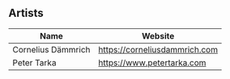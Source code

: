 ## Artists

| Name               | Website                       |
|--------------------|-------------------------------|
| Cornelius Dämmrich | https://corneliusdammrich.com |
| Peter Tarka        | https://www.petertarka.com    |
